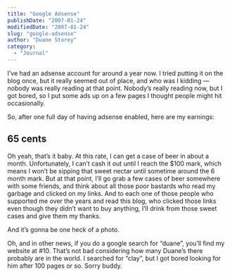 ```yaml
---
title: "Google Adsense"
publishDate: "2007-01-24"
modifiedDate: "2007-01-24"
slug: "google-adsense"
author: "Duane Storey"
category:
  - "Journal"
---
```


I’ve had an adsense account for around a year now. I tried putting it on the blog once, but it really seemed out of place, and who was I kidding — nobody was really reading at that point. Nobody’s really reading now, but I got bored, so I put some ads up on a few pages I thought people might hit occasionally.

So, after one full day of having adsense enabled, here are my earnings:

## 65 cents

Oh yeah, that’s it baby. At this rate, I can get a case of beer in about a month. Unfortunately, I can’t cash it out until I reach the $100 mark, which means I won’t be sipping that sweet nectar until sometime around the 6 month mark. But at that point, I’ll go grab a few cases of beer somewhere with some friends, and think about all those poor bastards who read my garbage and clicked on my links. And to each one of those people who supported me over the years and read this blog, who clicked those links even though they didn’t want to buy anything, I’ll drink from those sweet cases and give them my thanks.

And it’s gonna be one heck of a photo.

Oh, and in other news, if you do a google search for “duane”, you’ll find my website at #10. That’s not bad considering how many Duane’s there probably are in the world. I searched for “clay”, but I got bored looking for him after 100 pages or so. Sorry buddy.